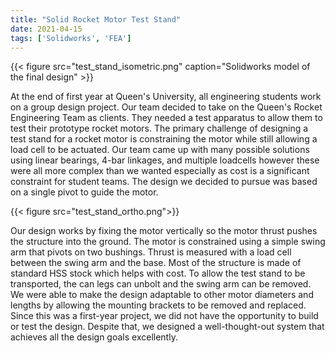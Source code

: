 ```yaml
---
title: "Solid Rocket Motor Test Stand"
date: 2021-04-15
tags: ['Solidworks', 'FEA']
---
```


{{< figure src="test_stand_isometric.png" caption="Solidworks model of the final design" >}}

At the end of first year at Queen's University, all engineering students work on a group design project. Our team decided to take on the Queen's Rocket Engineering Team as clients. They needed a test apparatus to allow them to test their prototype rocket motors. The primary challenge of designing a test stand for a rocket motor is constraining the motor while still allowing a load cell to be actuated. Our team came up with many possible solutions using linear bearings, 4-bar linkages, and multiple loadcells however these were all more complex than we wanted especially as cost is a significant constraint for student teams. The design we decided to pursue was based on a single pivot to guide the motor.

{{< figure src="test_stand_ortho.png">}}

Our design works by fixing the motor vertically so the motor thrust pushes the structure into the ground. The motor is constrained using a simple swing arm that pivots on two bushings. Thrust is measured with a load cell between the swing arm and the base. Most of the structure is made of standard HSS stock which helps with cost. To allow the test stand to be transported, the can legs can unbolt and the swing arm can be removed. We were able to make the design adaptable to other motor diameters and lengths by allowing the mounting brackets to be removed and replaced. Since this was a first-year project, we did not have the opportunity to build or test the design. Despite that, we designed a well-thought-out system that achieves all the design goals excellently. 